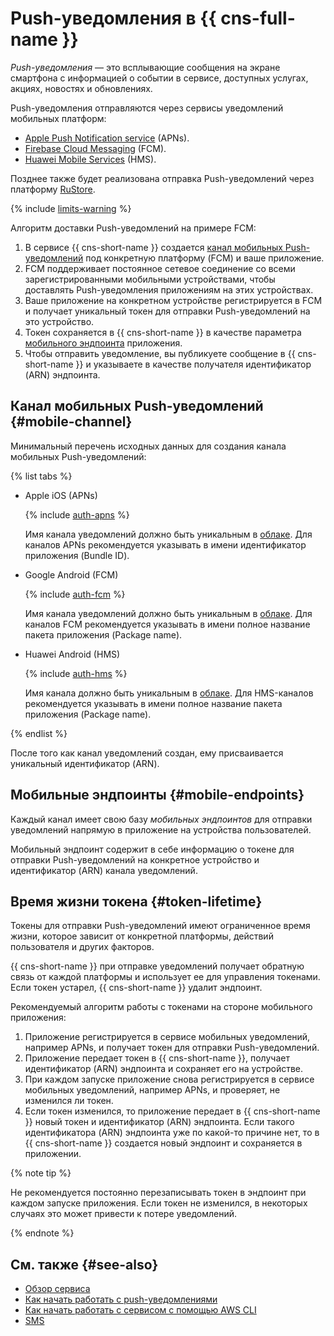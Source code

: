 # Push-уведомления в {{ cns-full-name }}

_Push-уведомления_ — это всплывающие сообщения на экране смартфона с информацией о событии в сервисе, доступных услугах, акциях, новостях и обновлениях.

Push-уведомления отправляются через сервисы уведомлений мобильных платформ:
* [Apple Push Notification service](https://developer.apple.com/notifications/) (APNs).
* [Firebase Cloud Messaging](https://firebase.google.com/) (FCM).
* [Huawei Mobile Services](https://developer.huawei.com/consumer/) (HMS).

Позднее также будет реализована отправка Push-уведомлений через платформу [RuStore](https://www.rustore.ru/help/sdk/push-notifications).

{% include [limits-warning](../../_includes/notifications/limits-warning.md) %}

Алгоритм доставки Push-уведомлений на примере FCM:
1. В сервисе {{ cns-short-name }} создается [канал мобильных Push-уведомлений](#mobile-channel) под конкретную платформу (FCM) и ваше приложение.
1. FCM поддерживает постоянное сетевое соединение со всеми зарегистрированными мобильными устройствами, чтобы доставлять Push-уведомления приложениям на этих устройствах.
1. Ваше приложение на конкретном устройстве регистрируется в FCM и получает уникальный токен для отправки Push-уведомлений на это устройство.
1. Токен сохраняется в {{ cns-short-name }} в качестве параметра [мобильного эндпоинта](#mobile-endpoints) приложения. 
1. Чтобы отправить уведомление, вы публикуете сообщение в {{ cns-short-name }} и указываете в качестве получателя идентификатор (ARN) эндпоинта.

## Канал мобильных Push-уведомлений {#mobile-channel}

Минимальный перечень исходных данных для создания канала мобильных Push-уведомлений:

{% list tabs %}

- Apple iOS (APNs)

  {% include [auth-apns](../../_includes/notifications/auth-apns.md) %}

  Имя канала уведомлений должно быть уникальным в [облаке](../../resource-manager/concepts/resources-hierarchy.md#cloud). Для каналов APNs рекомендуется указывать в имени идентификатор приложения (Bundle ID).

- Google Android (FCM)

  {% include [auth-fcm](../../_includes/notifications/auth-fcm.md) %}

  Имя канала уведомлений должно быть уникальным в [облаке](../../resource-manager/concepts/resources-hierarchy.md#cloud). Для каналов FCM рекомендуется указывать в имени полное название пакета приложения (Package name).

- Huawei Android (HMS)

  {% include [auth-hms](../../_includes/notifications/auth-hms.md) %}

  Имя канала должно быть уникальным в [облаке](../../resource-manager/concepts/resources-hierarchy.md#cloud). Для HMS-каналов рекомендуется указывать в имени полное название пакета приложения (Package name).

{% endlist %}

После того как канал уведомлений создан, ему присваивается уникальный идентификатор (ARN).

## Мобильные эндпоинты {#mobile-endpoints}

Каждый канал имеет свою базу _мобильных эндпоинтов_ для отправки уведомлений напрямую в приложение на устройства пользователей.

Мобильный эндпоинт содержит в себе информацию о токене для отправки Push-уведомлений на конкретное устройство и идентификатор (ARN) канала уведомлений. 

## Время жизни токена {#token-lifetime}

Токены для отправки Push-уведомлений имеют ограниченное время жизни, которое зависит от конкретной платформы, действий пользователя и других факторов.

{{ cns-short-name }} при отправке уведомлений получает обратную связь от каждой платформы и использует ее для управления токенами. Если токен устарел, {{ cns-short-name }} удалит эндпоинт.

Рекомендуемый алгоритм работы с токенами на стороне мобильного приложения:
1. Приложение регистрируется в сервисе мобильных уведомлений, например APNs, и получает токен для отправки Push-уведомлений.
1. Приложение передает токен в {{ cns-short-name }}, получает идентификатор (ARN) эндпоинта и сохраняет его на устройстве.
1. При каждом запуске приложение снова регистрируется в сервисе мобильных уведомлений, например APNs, и проверяет, не изменился ли токен.
1. Если токен изменился, то приложение передает в {{ cns-short-name }} новый токен и идентификатор (ARN) эндпоинта. Если такого идентификатора (ARN) эндпоинта уже по какой-то причине нет, то в {{ cns-short-name }} создается новый эндпоинт и сохраняется в приложении.

{% note tip %}

Не рекомендуется постоянно перезаписывать токен в эндпоинт при каждом запуске приложения. Если токен не изменился, в некоторых случаях это может привести к потере уведомлений.

{% endnote %}

## См. также {#see-also}

* [Обзор сервиса](index.md)
* [Как начать работать с push-уведомлениями](../quickstart-push.md)
* [Как начать работать с сервисом с помощью AWS CLI](../tools/aws-cli.md)
* [SMS](sms.md)